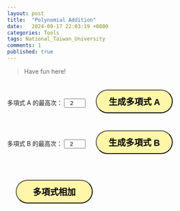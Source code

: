 ```yaml
---
layout: post
title:  "Polynomial Addition"
date:   2024-09-17 22:03:19 +0800
categories: Tools
tags: National_Taiwan_University
comments: 1
published: true
---
```


> Have fun here!

<html lang="zh-Hant">
<head>
    <meta charset="UTF-8">
    <meta name="viewport" content="width=device-width, initial-scale=1.0">
    <title>Polynomial Addition</title>
    <style>
        .matrix-container {
            margin-bottom: 20px;
        }
        input[type="number"] {
            width: 50px;
            text-align: center;
        }
        table {
            margin-bottom: 20px;
        }
        td {
            padding: 5px;
        }
        button{
				border-radius: 50px;
				background-color: #fff6a8;
				font-size: 20px;
				border-style: outset; 
				width: 180px;
				height: 55px;
				margin: 20px;
				font-weight: bold;
			}
    </style>
</head>
<body>
    <div class="matrix-container">
        <label for="degree1">多項式 A 的最高次：</label>
        <input type="number" id="degree1" value="2" min="1" max="10">
        <button onclick="createPolyInput(1)">生成多項式 A</button>
        <div id="poly1Container"></div>        
        <label for="degree2">多項式 B 的最高次：</label>
        <input type="number" id="degree2" value="2" min="1" max="10">
        <button onclick="createPolyInput(2)">生成多項式 B</button>
        <div id="poly2Container"></div>
    </div>
    <button onclick="addPolynomials()">多項式相加</button>
    <div id="result"></div>
    <script>
        function createPolyInput(polyNum) {
            let degree = document.getElementById(`degree${polyNum}`).value;
            let polyDiv = document.getElementById(`poly${polyNum}Container`);
            polyDiv.innerHTML = '';
            let table = document.createElement('table');
            let row = document.createElement('tr');
            for (let i = degree; i >= 0; i--) {
                let cell = document.createElement('td');
                let input = document.createElement('input');
                input.type = 'number';
                input.id = `poly${polyNum}_coef_${i}`;
                input.placeholder = `x^${degree - i}`;
                cell.appendChild(input);
                row.appendChild(cell);
            }
            table.appendChild(row);
            polyDiv.appendChild(table);
        }
        function getPolynomialCoefficients(polyNum) {
            let degree = document.getElementById(`degree${polyNum}`).value;
            let coefficients = [];
            for (let i = degree; i >= 0; i--) {
                let value = parseFloat(document.getElementById(`poly${polyNum}_coef_${i}`).value);
                coefficients.push(isNaN(value) ? 0 : value);
            }
            return coefficients;
        }
        function addPolynomials() {
            let poly1 = getPolynomialCoefficients(1);
            let poly2 = getPolynomialCoefficients(2);
            let maxDegree = Math.max(poly1.length, poly2.length);
            let result = new Array(maxDegree).fill(0);
            for (let i = 0; i < maxDegree; i++) {
                let coef1 = i < poly1.length ? poly1[i] : 0;
                let coef2 = i < poly2.length ? poly2[i] : 0;
                result[i] = coef1 + coef2;
            }
            displayResult(result);
        }
        function displayResult(result) {
            let resultDiv = document.getElementById('result');
            let resultHTML = '<h5>結果：</h5><p>';
            for (let i = result.length - 1; i >= 0; i--) {
                let coef = result[i].toFixed(2);
                if (coef != 0) {
                    resultHTML += `${coef}x<sup>${i}</sup> `;
                    if (i > 0) {
                        resultHTML += '+ ';
                    }
                }
                if (coef == 0 && i == 0){
                    resultHTML += '0';
                }
            }
            resultHTML += '</p>';
            resultDiv.innerHTML = resultHTML;
        }
    </script>

</body>
</html>
